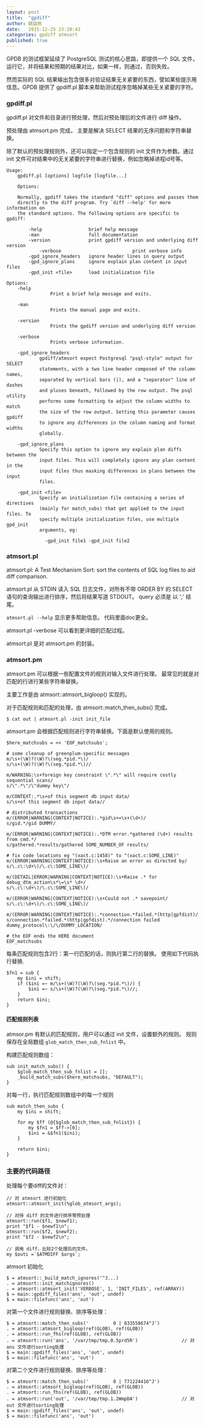 ```yaml
---
layout: post
title:  "gpdiff"
author: 姚延栋
date:   2015-12-25 23:20:43
categories: gpdiff atmsort
published: true
---
```


GPDB 的测试框架延续了 PostgreSQL 测试的核心思路，即提供一个 SQL 文件，运行它，并将结果和预期的结果对比，如果一样，则通过，否则失败。

然而实际的 SQL 结果输出包含很多对验证结果无关紧要的东西，譬如某些提示用信息。GPDB 提供了 gpdiff.pl 脚本来帮助测试程序忽略掉某些无关紧要的字符。


### gpdiff.pl

gpdiff.pl 对文件和目录进行预处理，然后对预处理后的文件进行 diff 操作。

预处理由 atmsort.pm 完成， 主要是解决 SELECT 结果的无序问题和字符串替换。

除了默认的预处理规则外，还可以指定一个包含规则的 init 文件作为参数。通过init 文件可对结果中的无关紧要的字符串进行替换，例如忽略掉进程id号等。


    Usage:
        gpdiff.pl [options] logfile [logfile...]

        Options:

        Normally, gpdiff takes the standard "diff" options and passes them
        directly to the diff program. Try `diff --help' for more information on
        the standard options. The following options are specific to gpdiff:

            -help                 brief help message
            -man                  full documentation
            -version              print gpdiff version and underlying diff version
                -verbose                          print verbose info
            -gpd_ignore_headers   ignore header lines in query output
            -gpd_ignore_plans     ignore explain plan content in input files
            -gpd_init <file>      load initialization file

    Options:
        -help
                    Print a brief help message and exits.

        -man
                    Prints the manual page and exits.

        -version
                    Prints the gpdiff version and underlying diff version

        -verbose
                    Prints verbose information.

        -gpd_ignore_headers
                gpdiff/atmsort expect Postgresql "psql-style" output for SELECT
                statements, with a two line header composed of the column names,
                separated by vertical bars (|), and a "separator" line of dashes
                and pluses beneath, followed by the row output. The psql utility
                performs some formatting to adjust the column widths to match
                the size of the row output. Setting this parameter causes gpdiff
                to ignore any differences in the column naming and format widths
                globally.

        -gpd_ignore_plans
                Specify this option to ignore any explain plan diffs between the
                input files. This will completely ignore any plan content in the
                input files thus masking differences in plans between the input
                files.

        -gpd_init <file>
                Specify an initialization file containing a series of directives
                (mainly for match_subs) that get applied to the input files. To
                specify multiple initialization files, use multiple gpd_init
                arguments, eg:

                  -gpd_init file1 -gpd_init file2

### atmsort.pl

atmsort.pl: A Test Mechanism Sort: sort the contents of SQL log files to aid diff comparison.

atmsort.pl 从 STDIN 读入 SQL 日志文件，对所有不带 ORDER BY 的 SELECT 语句的查询输出进行排序，然后将结果写道 STDOUT。 query 必须是
以 ';' 结尾。

`atmsort.pl --help` 显示更多帮助信息。 代码里面doc更全。

atmsort.pl -verbose 可以看到更详细的匹配过程。

atmsort.pl 是对 atmsort.pm 的封装。

### atmsort.pm

atmsort.pm 可以根据一些配置文件的规则对输入文件进行处理。 最常见的就是对匹配的行进行某些字符串替换。

主要工作是由 atmsort::atmsort_bigloop() 实现的。

对于匹配规则和匹配的处理，由 atmsort::match_then_subs() 完成。


    $ cat out | atmsort.pl -init init_file

atmsort.pm 会根据匹配规则进行字符串替换。下面是默认使用的规则。

    $here_matchsubs = << 'EOF_matchsubs';

    # some cleanup of greenplum-specific messages
    m/\s+(\W)?(\W)?\(seg.*pid.*\)/
    s/\s+(\W)?(\W)?\(seg.*pid.*\)//

    m/WARNING:\s+foreign key constraint \".*\" will require costly sequential scans/
    s/\".*\"/\"dummy key\"/

    m/CONTEXT:.*\s+of this segment db input data/
    s/\s+of this segment db input data//

    # distributed transactions
    m/(ERROR|WARNING|CONTEXT|NOTICE):.*gid\s+=\s+(\d+)/
    s/gid.*/gid DUMMY/

    m/(ERROR|WARNING|CONTEXT|NOTICE):.*DTM error.*gathered (\d+) results from cmd.*/
    s/gathered.*results/gathered SOME_NUMBER_OF results/

    # fix code locations eg "(xact.c:1458)" to "(xact.c:SOME_LINE)"
    m/(ERROR|WARNING|CONTEXT|NOTICE):\s+Raise an error as directed by/
    s/\.c\:\d+\)/\.c\:SOME_LINE\)/

    m/(DETAIL|ERROR|WARNING|CONTEXT|NOTICE):\s+Raise .* for debug_dtm_action\s*\=\s* \d+/
    s/\.c\:\d+\)/\.c\:SOME_LINE\)/

    m/(ERROR|WARNING|CONTEXT|NOTICE):\s+Could not .* savepoint/
    s/\.c\:\d+\)/\.c\:SOME_LINE\)/

    m/(ERROR|WARNING|CONTEXT|NOTICE):.*connection.*failed.*(http|gpfdist)/
    s/connection.*failed.*(http|gpfdist).*/connection failed dummy_protocol\:\/\/DUMMY_LOCATION/

    # the EOF ends the HERE document
    EOF_matchsubs


每条匹配规则包含2行：第一行匹配的话，则执行第二行的替换。 使用如下代码执行替换.

    $fn1 = sub {
        my $ini = shift;
        if ($ini =~ m/\s+(\W)?(\W)?\(seg.*pid.*\)/) {
            $ini =~ s/\s+(\W)?(\W)?\(seg.*pid.*\)//;
        }
        return $ini;
    }

#### 匹配规则列表

atmsor.pm 有默认的匹配规则，用户可以通过 init 文件，设置额外的规则。 规则保存在全局数组 `glob_match_then_sub_fnlist` 中。


构建匹配规则数组：

    sub init_match_subs() {
        $glob_match_then_sub_fnlist = [];
        _build_match_subs($here_matchsubs, "DEFAULT");
    }

对每一行，执行匹配规则数组中的每一个规则

    sub match_then_subs {
        my $ini = shift;

        for my $ff (@{$glob_match_then_sub_fnlist}) {
            my $fn1 = $ff->[0];
            $ini = &$fn1($ini);
        }

        return $ini;
    }

### 主要的代码路径


处理每个要diff的文件对：

    // 对 atmsort 进行初始化
    atmsort::atmsort_init(%glob_atmsort_args);

    // 对待 diff 的文件进行排序等预处理
    atmsort::run($f1, $newf1);
    print "$f1 - $newf1\n";
    atmsort::run($f2, $newf2);
    print "$f2 - $newf2\n";

    // 调用 diff，比较2个处理后的文件。
    my $outi =`$ATMDIFF $args`;


atmsort 初始化

    $ = atmsort::_build_match_ignores('^J...)
    . = atmsort::init_matchignores()
    . = atmsort::atmsort_init('VERBOSE', 1, 'INIT_FILES', ref(ARRAY))
    $ = main::gpdiff_files('ans', 'out', undef)
    $ = main::filefunc('ans', 'out')


对第一个文件进行规则替换、排序等处理：

    $ = atmsort::match_then_subs('         0 | 833558674^J')
    . = atmsort::atmsort_bigloop(ref(GLOB), ref(GLOB))
    . = atmsort::run_fhs(ref(GLOB), ref(GLOB))
    . = atmsort::run('ans', '/var/tmp/tmp.0.5prd5R')                // 对 ans 文件进行sorting处理
    $ = main::gpdiff_files('ans', 'out', undef)
    $ = main::filefunc('ans', 'out')


对第二个文件进行规则替换、排序等处理：

    $ = atmsort::match_then_subs('         0 | 771224416^J')
    . = atmsort::atmsort_bigloop(ref(GLOB), ref(GLOB))
    . = atmsort::run_fhs(ref(GLOB), ref(GLOB))
    . = atmsort::run('out', '/var/tmp/tmp.1.2WmpDA')                // 对 out 文件进行sorting处理
    $ = main::gpdiff_files('ans', 'out', undef)
    $ = main::filefunc('ans', 'out')